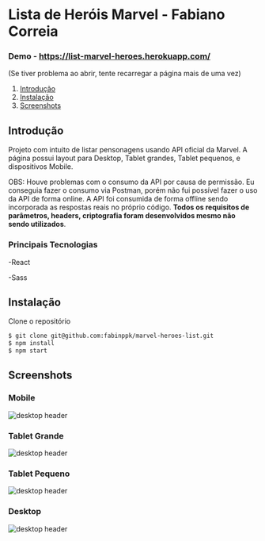 # Lista de Heróis Marvel - Fabiano Correia
 
### Demo - https://list-marvel-heroes.herokuapp.com/
(Se tiver problema ao abrir, tente recarregar a página mais de uma vez)
 
 
1. [Introdução](#introducao)
2. [Instalação](#instalacao)
2. [Screenshots](#screenshots)


## Introdução <a name="introducao"></a>

Projeto com intuito de listar pensonagens usando API oficial da Marvel. A página possui layout para Desktop, Tablet grandes, Tablet pequenos, e dispositivos Mobile.

OBS: Houve problemas com o consumo da API por causa de permissão. Eu conseguia fazer o consumo via Postman, porém não fui possível fazer o uso da API de forma online. A API foi consumida de forma offline sendo incorporada as respostas reais no próprio código. __Todos os requisitos de parâmetros, headers, criptografia foram desenvolvidos mesmo não sendo utilizados__.

### Principais Tecnologias

-React

-Sass

 
## Instalação <a name="instalacao"></a>

Clone o repositório
```sh
$ git clone git@github.com:fabinppk/marvel-heroes-list.git
$ npm install
$ npm start
```

## Screenshots <a name="screenshots"></a>

### Mobile


![desktop header](https://github.com/fabinppk/marvel-heroes-list/blob/master/screenshot/screencapture-list-marvel-heroes-herokuapp-2019-03-01-17_52_09.png)


### Tablet Grande


![desktop header](https://github.com/fabinppk/marvel-heroes-list/blob/master/screenshot/screencapture-list-marvel-heroes-herokuapp-2019-03-01-17_50_30.png)


### Tablet Pequeno


![desktop header](https://github.com/fabinppk/marvel-heroes-list/blob/master/screenshot/screencapture-list-marvel-heroes-herokuapp-2019-03-01-17_51_01.png)


### Desktop


![desktop header](https://github.com/fabinppk/marvel-heroes-list/blob/master/screenshot/screencapture-list-marvel-heroes-herokuapp-2019-03-01-17_47_45.png)
